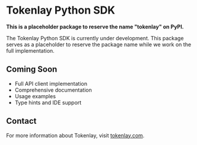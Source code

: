 # Tokenlay Python SDK

**This is a placeholder package to reserve the name "tokenlay" on PyPI.**

The Tokenlay Python SDK is currently under development. This package serves as a placeholder to reserve the package name while we work on the full implementation.

## Coming Soon

- Full API client implementation
- Comprehensive documentation
- Usage examples
- Type hints and IDE support

## Contact

For more information about Tokenlay, visit [tokenlay.com](https://tokenlay.com).